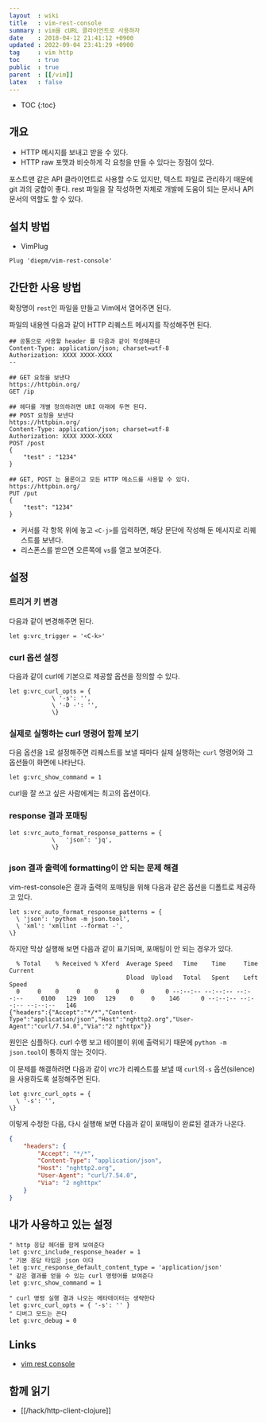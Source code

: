 ```yaml
---
layout  : wiki
title   : vim-rest-console
summary : vim을 cURL 클라이언트로 사용하자
date    : 2018-04-12 21:41:12 +0900
updated : 2022-09-04 23:41:29 +0900
tag     : vim http
toc     : true
public  : true
parent  : [[/vim]]
latex   : false
---
```

* TOC
{:toc}

## 개요

* HTTP 메시지를 보내고 받을 수 있다.
* HTTP raw 포맷과 비슷하게 각 요청을 만들 수 있다는 장점이 있다.

포스트맨 같은 API 클라이언트로 사용할 수도 있지만, 텍스트 파일로 관리하기 때문에 git 과의 궁합이 좋다. rest 파일을 잘 작성하면 자체로 개발에 도움이 되는 문서나 API 문서의 역할도 할 수 있다.

## 설치 방법

* VimPlug

```viml
Plug 'diepm/vim-rest-console'
```

## 간단한 사용 방법

확장명이 `rest`인 파일을 만들고 Vim에서 열어주면 된다.

파일의 내용엔 다음과 같이 HTTP 리퀘스트 메시지를 작성해주면 된다.


```
## 공통으로 사용할 header 를 다음과 같이 작성해준다
Content-Type: application/json; charset=utf-8
Authorization: XXXX XXXX-XXXX
--

## GET 요청을 보낸다
https://httpbin.org/
GET /ip

## 헤더를 개별 정의하려면 URI 아래에 두면 된다.
## POST 요청을 보낸다
https://httpbin.org/
Content-Type: application/json; charset=utf-8
Authorization: XXXX XXXX-XXXX
POST /post
{
    "test" : "1234"
}

## GET, POST 는 물론이고 모든 HTTP 메소드를 사용할 수 있다.
https://httpbin.org/
PUT /put
{
    "test": "1234"
}
```

* 커서를 각 항목 위에 놓고 `<C-j>`를 입력하면, 해당 문단에 작성해 둔 메시지로 리퀘스트를 보낸다.
* 리스폰스를 받으면 오른쪽에 `vs`를 열고 보여준다.

## 설정

### 트리거 키 변경

다음과 같이 변경해주면 된다.

```viml
let g:vrc_trigger = '<C-k>'
```

### curl 옵션 설정

다음과 같이 curl에 기본으로 제공할 옵션을 정의할 수 있다.

```viml
let g:vrc_curl_opts = {
            \ '-s': '',
            \ '-D -': '',
            \}
```

### 실제로 실행하는 curl 명령어 함께 보기

다음 옵션을 `1`로 설정해주면 리퀘스트를 보낼 때마다 실제 실행하는 `curl` 명령어와 그 옵션들이 화면에 나타난다.

```viml
let g:vrc_show_command = 1
```

curl을 잘 쓰고 싶은 사람에게는 최고의 옵션이다.

### response 결과 포매팅

```viml
let s:vrc_auto_format_response_patterns = {
            \   'json': 'jq',
            \}
```

### json 결과 출력에 formatting이 안 되는 문제 해결

vim-rest-console은 결과 출력의 포매팅을 위해 다음과 같은 옵션을 디폴트로 제공하고 있다.

```viml
let s:vrc_auto_format_response_patterns = {
  \ 'json': 'python -m json.tool',
  \ 'xml': 'xmllint --format -',
\}
```

하지만 막상 실행해 보면 다음과 같이 표기되며, 포매팅이 안 되는 경우가 있다.

```
  % Total    % Received % Xferd  Average Speed   Time    Time     Time  Current
                                 Dload  Upload   Total   Spent    Left  Speed
  0     0    0     0    0     0      0      0 --:--:-- --:--:-- --:--:--     0100   129  100   129    0     0    146      0 --:--:-- --:--:-- --:--:--   146
{"headers":{"Accept":"*/*","Content-Type":"application/json","Host":"nghttp2.org","User-Agent":"curl/7.54.0","Via":"2 nghttpx"}}
```

원인은 심플하다. curl 수행 보고 테이블이 위에 출력되기 때문에 `python -m json.tool`이 통하지 않는 것이다.

이 문제를 해결하려면 다음과 같이 vrc가 리퀘스트를 보낼 때 `curl`의`-s` 옵션(silence)을 사용하도록 설정해주면 된다.

```viml
let g:vrc_curl_opts = {
  \ '-s': '',
\}
```

이렇게 수정한 다음, 다시 실행해 보면 다음과 같이 포매팅이 완료된 결과가 나온다.

```json
{
    "headers": {
        "Accept": "*/*",
        "Content-Type": "application/json",
        "Host": "nghttp2.org",
        "User-Agent": "curl/7.54.0",
        "Via": "2 nghttpx"
    }
}
```

## 내가 사용하고 있는 설정

```viml
" http 응답 헤더를 함께 보여준다
let g:vrc_include_response_header = 1
" 기본 응답 타입은 json 이다
let g:vrc_response_default_content_type = 'application/json'
" 같은 결과를 얻을 수 있는 curl 명령어를 보여준다
let g:vrc_show_command = 1

" curl 명령 실행 결과 나오는 메타데이터는 생략한다
let g:vrc_curl_opts = { '-s': '' }
" 디버그 모드는 끈다
let g:vrc_debug = 0
```

## Links

* [vim rest console](https://github.com/diepm/vim-rest-console )

## 함께 읽기

- [[/hack/http-client-clojure]]
